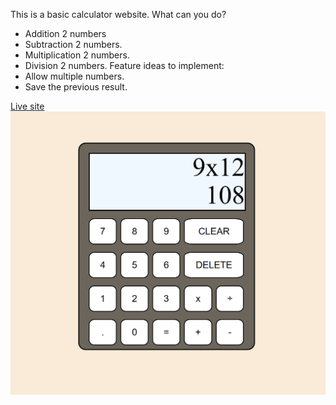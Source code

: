 This is a basic calculator website.
What can you do?
- Addition 2 numbers
- Subtraction 2 numbers.
- Multiplication 2 numbers.
- Division 2 numbers.
Feature ideas to implement:
- Allow multiple numbers.
- Save the previous result.

[Live site](https://lthd2403.github.io/Calculator/)
![Alt text](image.png)